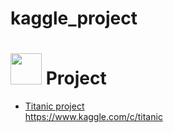 # kaggle_project
# [<img src="https://kaggle.com/static/images/site-logo.png" height="50" style="margin-bottom:-15px" />](https://kaggle.com) Project

- [Titanic project](titanic_project/Kaggle_Titanic_tutorials.ipynb)    
https://www.kaggle.com/c/titanic
